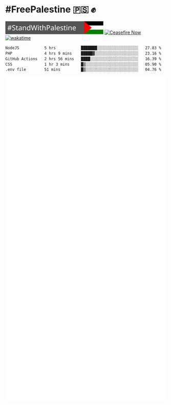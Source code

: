 # #FreePalestine 🇵🇸 ✊

[![github](https://raw.githubusercontent.com/saedyousef/StandWithPalestine/main/badges/flat/StandWithPalestine.svg)](https://github.com/saedyousef/StandWithPalestine)
[![Ceasefire Now](https://badge.techforpalestine.org/default)](https://techforpalestine.org/learn-more)
[![wakatime](https://wakatime.com/badge/user/03bf07e2-4c78-4826-8603-8922f0241061.svg)](https://wakatime.com/@03bf07e2-4c78-4826-8603-8922f0241061)
<!-- [![committers.top badge](https://user-badge.committers.top/jordan_private/saedyousef.svg)](https://user-badge.committers.top/jordan_private/saedyousef) -->

<!-- ![Profile Views](https://visitor-badge.glitch.me/badge?page_id=saedyousef.saedyousef&left_color=grey&right_color=blue&left_text=👀+Profile+Views) -->



<!-- <img src="https://github-readme-stats.vercel.app/api?username=saedyousef&show_icons=true&count_private=true" width="100%" /> --> 

<!--START_SECTION:waka-->

```txt
NodeJS           5 hrs           ███████░░░░░░░░░░░░░░░░░░   27.83 %
PHP              4 hrs 9 mins    █████▓░░░░░░░░░░░░░░░░░░░   23.16 %
GitHub Actions   2 hrs 56 mins   ████░░░░░░░░░░░░░░░░░░░░░   16.39 %
CSS              1 hr 3 mins     █▒░░░░░░░░░░░░░░░░░░░░░░░   05.90 %
.env file        51 mins         █▒░░░░░░░░░░░░░░░░░░░░░░░   04.76 %
```

<!--END_SECTION:waka-->
    
<!-- ![github contribution grid snake animation](https://raw.githubusercontent.com/saedyousef/saedyousef/output/github-contribution-grid-snake.svg) -->


![Metrics](./github-metrics.svg)